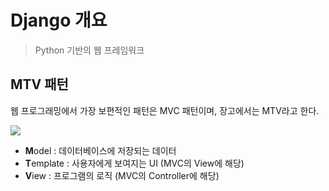 # Django 개요

> Python 기반의 웹 프레임워크

## MTV 패턴

웹 프로그래밍에서 가장 보편적인 패턴은 MVC 패턴이며, 장고에서는 MTV라고 한다.

<img src='img/MTV.png'>

- **M**odel : 데이터베이스에 저장되는 데이터
- **T**emplate : 사용자에게 보여지는 UI (MVC의 View에 해당)
- **V**iew : 프로그램의 로직 (MVC의 Controller에 해당)